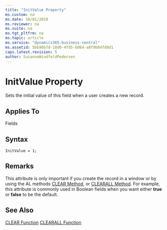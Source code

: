 ```yaml
---
title: "InitValue Property"
ms.custom: na
ms.date: 10/01/2019
ms.reviewer: na
ms.suite: na
ms.tgt_pltfrm: na
ms.topic: article
ms.service: "dynamics365-business-central"
ms.assetid: 5bb96b7d-18d0-4fd5-bd64-a8f9b84fd8d1
caps.latest.revision: 5
author: SusanneWindfeldPedersen
---
```


 

# InitValue Property
Sets the initial value of this field when a user creates a new record.  
  
## Applies To  
 Fields  

## Syntax
```
InitValue = 1;
```
 
## Remarks  
 This attribute is only important if you create the record in a window or by using the AL methods [CLEAR Method](../methods-auto/system/system-clear-joker-method.md), or [CLEARALL Method](../methods-auto/system/system-clearall-method.md). For example, this attribute is commonly used in Boolean fields when you want either **true** or **false** to be the default.  
  
## See Also  
 [CLEAR Function](../methods-auto/system/system-clear-joker-method.md)
 [CLEARALL Function](../methods-auto/system/system-clearall-method.md)